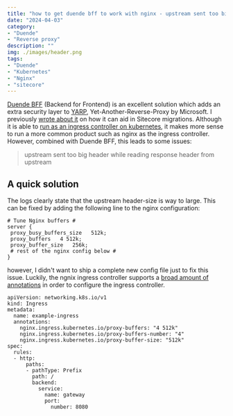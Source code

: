 ```yaml
---
title: "how to get duende bff to work with nginx - upstream sent too big header while reading response header from upstream"
date: "2024-04-03"
category: 
- "Duende"
- "Reverse proxy"
description: ""
img: ./images/header.png
tags:
- "Duende"
- "Kubernetes"
- "Nginx"
- "sitecore"
---
```


[Duende BFF](https://docs.duendesoftware.com/identityserver/v7/bff/) (Backend for Frontend) is an excellent solution which adds an extra security layer to [YARP](https://microsoft.github.io/reverse-proxy/), Yet-Another-Reverse-Proxy by Microsoft. I previously [wrote about it](https://blog.baslijten.com/why-to-choose-yarp-for-a-sitecore-migration/) on how it can aid in Sitecore migrations. Although it is able to [run as an ingress controller on kubernetes](https://blog.baslijten.com/how-to-deploy-yarp-ingress-controller-on-kubernetes-in-docker-desktop-kind/), it makes more sense to run a more common product such as nginx as the ingress controller. However, combined with Duende BFF, this leads to some issues:

> upstream sent too big header while reading response header from upstream
> 
## A quick solution

The logs clearly state that the upstream header-size is way to large. This can be fixed by adding the following line to the nginx configuration:

```nginx
# Tune Nginx buffers # 
server {
 proxy_busy_buffers_size   512k;
 proxy_buffers   4 512k;
 proxy_buffer_size   256k;
 # rest of the nginx config below #
}
```

however, I didn't want to ship a complete new config file just to fix this issue. Luckily, the ngnix ingress controller supports a [broad amount of annotations](https://docs.nginx.com/nginx-ingress-controller/configuration/ingress-resources/advanced-configuration-with-annotations/) in order to configure the ingress controller.

```yaml{6-8}
apiVersion: networking.k8s.io/v1
kind: Ingress
metadata:
  name: example-ingress
  annotations:    
    nginx.ingress.kubernetes.io/proxy-buffers: "4 512k"
    nginx.ingress.kubernetes.io/proxy-buffers-number: "4"
    nginx.ingress.kubernetes.io/proxy-buffer-size: "512k"
spec:
  rules:
  - http:
      paths:      
      - pathType: Prefix
        path: /
        backend:
          service:
            name: gateway
            port:
              number: 8080
```
